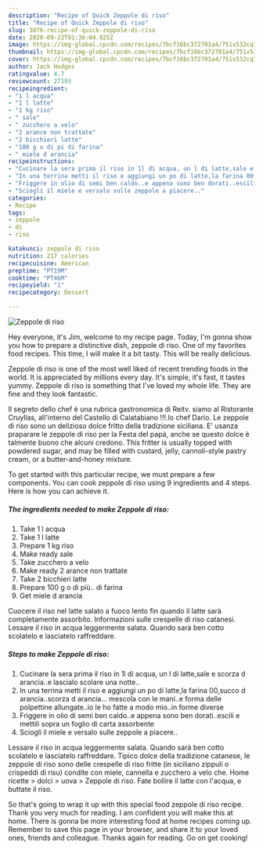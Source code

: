```yaml
---
description: "Recipe of Quick Zeppole di riso"
title: "Recipe of Quick Zeppole di riso"
slug: 3076-recipe-of-quick-zeppole-di-riso
date: 2020-09-22T01:36:04.925Z
image: https://img-global.cpcdn.com/recipes/7bcf16bc372701a4/751x532cq70/zeppole-di-riso-recipe-main-photo.jpg
thumbnail: https://img-global.cpcdn.com/recipes/7bcf16bc372701a4/751x532cq70/zeppole-di-riso-recipe-main-photo.jpg
cover: https://img-global.cpcdn.com/recipes/7bcf16bc372701a4/751x532cq70/zeppole-di-riso-recipe-main-photo.jpg
author: Jack Hodges
ratingvalue: 4.7
reviewcount: 27193
recipeingredient:
- "1 l acqua"
- "1 l latte"
- "1 kg riso"
- " sale"
- " zucchero a velo"
- "2 arance non trattate"
- "2 bicchieri latte"
- "100 g o di pi di farina"
- " miele d arancia"
recipeinstructions:
- "Cucinare la sera prima il riso in 1l di acqua, un l di latte,sale e scorza d arancia..e lascialo scolare una notte.."
- "In una terrina metti il riso e aggiungi un po di latte,la farina 00,succo d arancia..scorza d arancia... mescola con le mani..e forma delle polpettine allungate..io le ho fatte a modo mio..in forme diverse"
- "Friggere in olio di semi ben caldo..e appena sono ben dorati..escili e mettili sopra un foglio di carta assorbente"
- "Sciogli il miele e versalo sulle zeppole a piacere.."
categories:
- Recipe
tags:
- zeppole
- di
- riso

katakunci: zeppole di riso 
nutrition: 217 calories
recipecuisine: American
preptime: "PT19M"
cooktime: "PT46M"
recipeyield: "1"
recipecategory: Dessert

---
```



![Zeppole di riso](https://img-global.cpcdn.com/recipes/7bcf16bc372701a4/751x532cq70/zeppole-di-riso-recipe-main-photo.jpg)

Hey everyone, it's Jim, welcome to my recipe page. Today, I'm gonna show you how to prepare a distinctive dish, zeppole di riso. One of my favorites food recipes. This time, I will make it a bit tasty. This will be really delicious.

Zeppole di riso is one of the most well liked of recent trending foods in the world. It is appreciated by millions every day. It's simple, it's fast, it tastes yummy. Zeppole di riso is something that I've loved my whole life. They are fine and they look fantastic.

Il segreto dello chef è una rubrica gastronomica di Reitv. siamo al Ristorante Cruyllas, all&#39;interno del Castello di Calatabiano !!!.lo chef Dario. Le zeppole di riso sono un delizioso dolce fritto della tradizione siciliana. E&#39; usanza praparare le zeppole di riso per la Festa del papà, anche se questo dolce è talmente buono che alcuni credono. This fritter is usually topped with powdered sugar, and may be filled with custard, jelly, cannoli-style pastry cream, or a butter-and-honey mixture.


To get started with this particular recipe, we must prepare a few components. You can cook zeppole di riso using 9 ingredients and 4 steps. Here is how you can achieve it.

<!--inarticleads1-->

##### The ingredients needed to make Zeppole di riso:

1. Take 1 l acqua
1. Take 1 l latte
1. Prepare 1 kg riso
1. Make ready  sale
1. Take  zucchero a velo
1. Make ready 2 arance non trattate
1. Take 2 bicchieri latte
1. Prepare 100 g o di più.. di farina
1. Get  miele d arancia


Cuocere il riso nel latte salato a fuoco lento fin quando il latte sarà completamente assorbito. Informazioni sulle crespelle di riso catanesi. Lessare il riso in acqua leggermente salata. Quando sarà ben cotto scolatelo e lasciatelo raffreddare. 

<!--inarticleads2-->

##### Steps to make Zeppole di riso:

1. Cucinare la sera prima il riso in 1l di acqua, un l di latte,sale e scorza d arancia..e lascialo scolare una notte..
1. In una terrina metti il riso e aggiungi un po di latte,la farina 00,succo d arancia..scorza d arancia... mescola con le mani..e forma delle polpettine allungate..io le ho fatte a modo mio..in forme diverse
1. Friggere in olio di semi ben caldo..e appena sono ben dorati..escili e mettili sopra un foglio di carta assorbente
1. Sciogli il miele e versalo sulle zeppole a piacere..


Lessare il riso in acqua leggermente salata. Quando sarà ben cotto scolatelo e lasciatelo raffreddare. Tipico dolce della tradizione catanese, le zeppole di riso sono delle crespelle di riso fritte (in siciliano zippuli o crispeddi di risu) condite con miele, cannella e zucchero a velo che. Home ricette &gt; dolci &gt; uova &gt; Zeppole di riso. Fate bollire il latte con l&#39;acqua, e buttate il riso. 

So that's going to wrap it up with this special food zeppole di riso recipe. Thank you very much for reading. I am confident you will make this at home. There is gonna be more interesting food at home recipes coming up. Remember to save this page in your browser, and share it to your loved ones, friends and colleague. Thanks again for reading. Go on get cooking!
